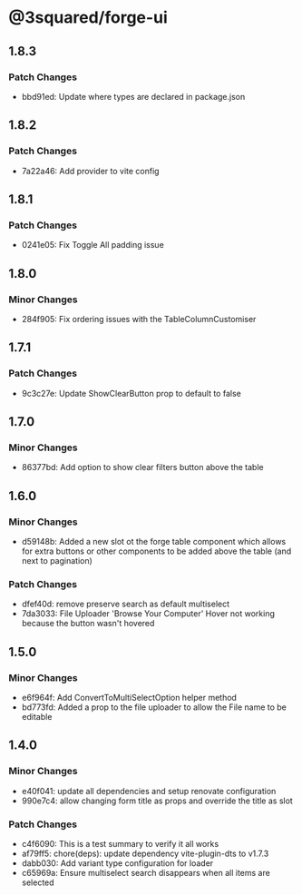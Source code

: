 # @3squared/forge-ui

## 1.8.3

### Patch Changes

- bbd91ed: Update where types are declared in package.json

## 1.8.2

### Patch Changes

- 7a22a46: Add provider to vite config

## 1.8.1

### Patch Changes

- 0241e05: Fix Toggle All padding issue

## 1.8.0

### Minor Changes

- 284f905: Fix ordering issues with the TableColumnCustomiser

## 1.7.1

### Patch Changes

- 9c3c27e: Update ShowClearButton prop to default to false

## 1.7.0

### Minor Changes

- 86377bd: Add option to show clear filters button above the table

## 1.6.0

### Minor Changes

- d59148b: Added a new slot ot the forge table component which allows for extra buttons or other components to be added above the table (and next to pagination)

### Patch Changes

- dfef40d: remove preserve search as default multiselect
- 7da3033: File Uploader 'Browse Your Computer' Hover not working because the button wasn't hovered

## 1.5.0

### Minor Changes

- e6f964f: Add ConvertToMultiSelectOption helper method
- bd773fd: Added a prop to the file uploader to allow the File name to be editable

## 1.4.0

### Minor Changes

- e40f041: update all dependencies and setup renovate configuration
- 990e7c4: allow changing form title as props and override the title as slot

### Patch Changes

- c4f6090: This is a test summary to verify it all works
- af79ff5: chore(deps): update dependency vite-plugin-dts to v1.7.3
- dabb030: Add variant type configuration for loader
- c65969a: Ensure multiselect search disappears when all items are selected
